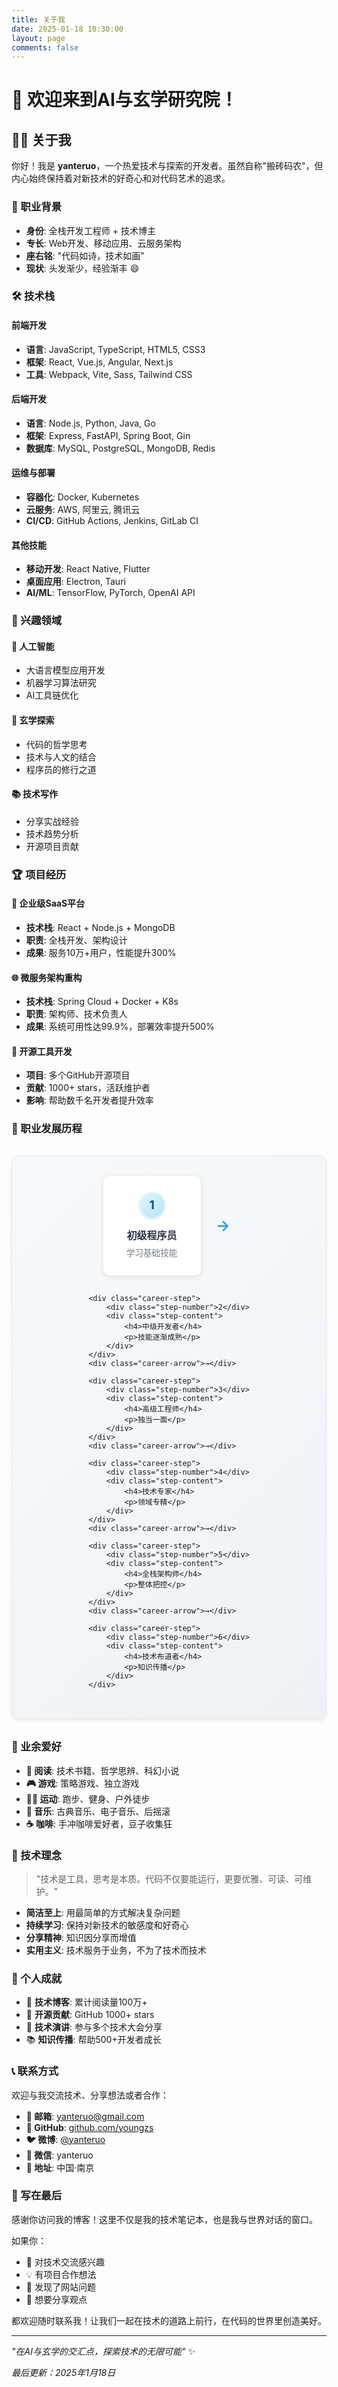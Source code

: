 ```yaml
---
title: 关于我
date: 2025-01-18 10:30:00
layout: page
comments: false
---
```


# 👋 欢迎来到AI与玄学研究院！

## 🧑‍💻 关于我

你好！我是 **yanteruo**，一个热爱技术与探索的开发者。虽然自称"搬砖码农"，但内心始终保持着对新技术的好奇心和对代码艺术的追求。

### 💼 职业背景

- **身份**: 全栈开发工程师 + 技术博主
- **专长**: Web开发、移动应用、云服务架构
- **座右铭**: "代码如诗，技术如画"
- **现状**: 头发渐少，经验渐丰 😄

### 🛠 技术栈

#### 前端开发
- **语言**: JavaScript, TypeScript, HTML5, CSS3
- **框架**: React, Vue.js, Angular, Next.js
- **工具**: Webpack, Vite, Sass, Tailwind CSS

#### 后端开发
- **语言**: Node.js, Python, Java, Go
- **框架**: Express, FastAPI, Spring Boot, Gin
- **数据库**: MySQL, PostgreSQL, MongoDB, Redis

#### 运维与部署
- **容器化**: Docker, Kubernetes
- **云服务**: AWS, 阿里云, 腾讯云
- **CI/CD**: GitHub Actions, Jenkins, GitLab CI

#### 其他技能
- **移动开发**: React Native, Flutter
- **桌面应用**: Electron, Tauri
- **AI/ML**: TensorFlow, PyTorch, OpenAI API

### 🎯 兴趣领域

#### 🤖 人工智能
- 大语言模型应用开发
- 机器学习算法研究
- AI工具链优化

#### 🔮 玄学探索
- 代码的哲学思考
- 技术与人文的结合
- 程序员的修行之道

#### 📚 技术写作
- 分享实战经验
- 技术趋势分析
- 开源项目贡献

### 🏆 项目经历

#### 📱 企业级SaaS平台
- **技术栈**: React + Node.js + MongoDB
- **职责**: 全栈开发、架构设计
- **成果**: 服务10万+用户，性能提升300%

#### 🌐 微服务架构重构
- **技术栈**: Spring Cloud + Docker + K8s
- **职责**: 架构师、技术负责人
- **成果**: 系统可用性达99.9%，部署效率提升500%

#### 🔧 开源工具开发
- **项目**: 多个GitHub开源项目
- **贡献**: 1000+ stars，活跃维护者
- **影响**: 帮助数千名开发者提升效率

### 🎨 职业发展历程

<div class="career-progression">
    <div class="career-step">
        <div class="step-number">1</div>
        <div class="step-content">
            <h4>初级程序员</h4>
            <p>学习基础技能</p>
        </div>
    </div>
    <div class="career-arrow">→</div>
    
    <div class="career-step">
        <div class="step-number">2</div>
        <div class="step-content">
            <h4>中级开发者</h4>
            <p>技能逐渐成熟</p>
        </div>
    </div>
    <div class="career-arrow">→</div>
    
    <div class="career-step">
        <div class="step-number">3</div>
        <div class="step-content">
            <h4>高级工程师</h4>
            <p>独当一面</p>
        </div>
    </div>
    <div class="career-arrow">→</div>
    
    <div class="career-step">
        <div class="step-number">4</div>
        <div class="step-content">
            <h4>技术专家</h4>
            <p>领域专精</p>
        </div>
    </div>
    <div class="career-arrow">→</div>
    
    <div class="career-step">
        <div class="step-number">5</div>
        <div class="step-content">
            <h4>全栈架构师</h4>
            <p>整体把控</p>
        </div>
    </div>
    <div class="career-arrow">→</div>
    
    <div class="career-step">
        <div class="step-number">6</div>
        <div class="step-content">
            <h4>技术布道者</h4>
            <p>知识传播</p>
        </div>
    </div>
</div>

### 🎨 业余爱好

- **📖 阅读**: 技术书籍、哲学思辨、科幻小说
- **🎮 游戏**: 策略游戏、独立游戏
- **🏃‍♂️ 运动**: 跑步、健身、户外徒步
- **🎵 音乐**: 古典音乐、电子音乐、后摇滚
- **☕ 咖啡**: 手冲咖啡爱好者，豆子收集狂

### 💭 技术理念

> "技术是工具，思考是本质。代码不仅要能运行，更要优雅、可读、可维护。"

- **简洁至上**: 用最简单的方式解决复杂问题
- **持续学习**: 保持对新技术的敏感度和好奇心
- **分享精神**: 知识因分享而增值
- **实用主义**: 技术服务于业务，不为了技术而技术

### 🌟 个人成就

- 🏅 **技术博客**: 累计阅读量100万+
- 🎯 **开源贡献**: GitHub 1000+ stars
- 🚀 **技术演讲**: 参与多个技术大会分享
- 📚 **知识传播**: 帮助500+开发者成长

### 📞 联系方式

欢迎与我交流技术、分享想法或者合作：

- **📧 邮箱**: [yanteruo@gmail.com](mailto:yanteruo@gmail.com)
- **🐙 GitHub**: [github.com/youngzs](https://github.com/youngzs)
- **🐦 微博**: [@yanteruo](https://weibo.com/u/1279981594)
- **💬 微信**: yanteruo
- **📍 地址**: 中国·南京

### 🎉 写在最后

感谢你访问我的博客！这里不仅是我的技术笔记本，也是我与世界对话的窗口。

如果你：
- 🤝 对技术交流感兴趣
- 💡 有项目合作想法  
- 🐛 发现了网站问题
- 💭 想要分享观点

都欢迎随时联系我！让我们一起在技术的道路上前行，在代码的世界里创造美好。

---

*"在AI与玄学的交汇点，探索技术的无限可能"* ✨

*最后更新：2025年1月18日*

<style>
/* About页面专用样式 */
.page-content {
    line-height: 1.8;
    color: #2d3748;
}

/* 改善标题显示 */
.page-content h1,
.page-content h2,
.page-content h3,
.page-content h4 {
    color: #2b6cb0 !important;
    font-weight: 700 !important;
    margin-top: 2rem !important;
    margin-bottom: 1rem !important;
}

.page-content h1 {
    font-size: 2rem !important;
    border-bottom: 3px solid #3498db !important;
    padding-bottom: 0.5rem !important;
}

.page-content h2 {
    font-size: 1.5rem !important;
}

.page-content h3 {
    font-size: 1.3rem !important;
}

.page-content h4 {
    font-size: 1.1rem !important;
    color: #4a5568 !important;
}

/* 改善列表样式 */
.page-content ul li,
.page-content ol li {
    margin-bottom: 8px !important;
    color: #2d3748 !important;
    line-height: 1.6 !important;
}

.page-content ul li strong,
.page-content ol li strong {
    color: #2b6cb0 !important;
    font-weight: 600 !important;
}

/* 改善引用块样式 */
.page-content blockquote {
    border-left: 4px solid #3498db !important;
    background: linear-gradient(90deg, #f7fafc 0%, #edf2f7 100%) !important;
    padding: 1.5rem !important;
    margin: 1.5rem 0 !important;
    font-style: italic !important;
    color: #2d3748 !important;
    border-radius: 0 8px 8px 0 !important;
}

.page-content blockquote p {
    margin: 0 !important;
    font-size: 1.1rem !important;
    font-weight: 500 !important;
}

/* 改善链接样式 */
.page-content a {
    color: #3498db !important;
    text-decoration: none !important;
    border-bottom: 1px solid transparent !important;
    transition: all 0.3s ease !important;
    font-weight: 500 !important;
}

.page-content a:hover {
    color: #2980b9 !important;
    border-bottom-color: #3498db !important;
}

/* 职业发展流程图样式 */
.career-progression {
    display: flex;
    flex-wrap: wrap;
    justify-content: center;
    align-items: center;
    gap: 1rem;
    margin: 2rem 0 !important;
    padding: 2rem !important;
    background: linear-gradient(135deg, #f7fafc 0%, #edf2f7 100%) !important;
    border-radius: 12px !important;
    border: 1px solid #e2e8f0 !important;
    box-shadow: 0 4px 6px rgba(0, 0, 0, 0.07) !important;
}

.career-step {
    display: flex;
    flex-direction: column;
    align-items: center;
    background: white;
    border-radius: 10px;
    padding: 1.5rem 1rem;
    box-shadow: 0 2px 8px rgba(0, 0, 0, 0.1);
    transition: all 0.3s ease;
    border: 2px solid transparent;
    min-width: 120px;
    text-align: center;
}

.career-step:hover {
    transform: translateY(-5px);
    box-shadow: 0 4px 15px rgba(0, 0, 0, 0.15);
    border-color: #3498db;
}

.step-number {
    width: 40px;
    height: 40px;
    background: linear-gradient(135deg, #3498db, #2980b9);
    color: white;
    border-radius: 50%;
    display: flex;
    align-items: center;
    justify-content: center;
    font-weight: 700;
    font-size: 1.2rem;
    margin-bottom: 1rem;
    box-shadow: 0 2px 4px rgba(52, 152, 219, 0.3);
}

.step-content h4 {
    margin: 0 0 0.5rem 0 !important;
    color: #2d3748 !important;
    font-size: 1rem !important;
    font-weight: 600 !important;
}

.step-content p {
    margin: 0 !important;
    color: #718096 !important;
    font-size: 0.85rem !important;
    line-height: 1.4 !important;
}

.career-arrow {
    font-size: 1.5rem;
    color: #3498db;
    font-weight: 700;
    margin: 0 0.5rem;
    animation: pulse 2s infinite;
}

@keyframes pulse {
    0%, 100% {
        opacity: 1;
        transform: scale(1);
    }
    50% {
        opacity: 0.7;
        transform: scale(1.1);
    }
}

/* 给不同步骤添加渐变色 */
.career-step:nth-child(1) .step-number {
    background: linear-gradient(135deg, #e1f5fe, #b3e5fc);
    color: #01579b;
}

.career-step:nth-child(3) .step-number {
    background: linear-gradient(135deg, #b3e5fc, #81d4fa);
    color: #0277bd;
}

.career-step:nth-child(5) .step-number {
    background: linear-gradient(135deg, #81d4fa, #4fc3f7);
    color: #0288d1;
}

.career-step:nth-child(7) .step-number {
    background: linear-gradient(135deg, #4fc3f7, #29b6f6);
    color: #039be5;
}

.career-step:nth-child(9) .step-number {
    background: linear-gradient(135deg, #29b6f6, #03a9f4);
    color: #0288d1;
}

.career-step:nth-child(11) .step-number {
    background: linear-gradient(135deg, #03a9f4, #0277bd);
    color: white;
}

/* 改善段落间距 */
.page-content p {
    margin-bottom: 1.2rem !important;
    color: #2d3748 !important;
    font-size: 1rem !important;
}

/* 表情符号样式 */
.page-content h1 .emoji,
.page-content h2 .emoji,
.page-content h3 .emoji,
.page-content h4 .emoji {
    margin-right: 0.5rem;
}

/* 响应式设计 */
@media (max-width: 768px) {
    .page-content h1 {
        font-size: 1.75rem !important;
    }
    
    .page-content h2 {
        font-size: 1.35rem !important;
    }
    
    .page-content h3 {
        font-size: 1.15rem !important;
    }
    
    .career-progression {
        flex-direction: column;
        padding: 1rem !important;
        margin: 1.5rem 0 !important;
    }
    
    .career-arrow {
        transform: rotate(90deg);
        margin: 0.5rem 0;
    }
    
    .career-step {
        width: 100%;
        max-width: 200px;
    }
    
    .page-content blockquote {
        padding: 1rem !important;
        margin: 1rem 0 !important;
    }
}
</style>
